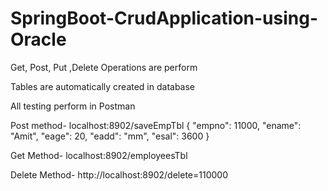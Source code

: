 # SpringBoot-CrudApplication-using-Oracle
Get, Post, Put ,Delete Operations are perform

Tables are automatically created in database

All testing perform in Postman

Post method- localhost:8902/saveEmpTbl
{
        "empno": 11000,
        "ename": "Amit",
        "eage": 20,
        "eadd": "mm",
        "esal": 3600
    }



Get Method- localhost:8902/employeesTbl

Delete Method- http://localhost:8902/delete=110000
